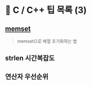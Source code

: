 # 🚩 C / C++ 팁 목록 (3) 


## [memset](../memset.md)
> memset으로 배열 초기화하는 법 

## strlen 시간복잡도
 
## 연산자 우선순위